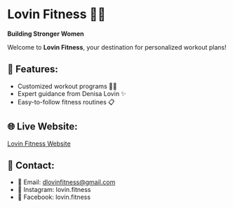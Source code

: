 # Lovin Fitness 💪💖  
**Building Stronger Women**  

Welcome to **Lovin Fitness**, your destination for personalized workout plans!  

## 🚀 Features:
- Customized workout programs 🏋️‍♀️
- Expert guidance from Denisa Lovin ✨
- Easy-to-follow fitness routines 📋

## 🌐 Live Website:
[Lovin Fitness Website](https://lovin-fitness.vercel.app)

## 📩 Contact:
- 📧 Email: dlovinfitness@gmail.com
- 📸 Instagram: lovin.fitness 
- 📸 Facebook: lovin.fitness 
